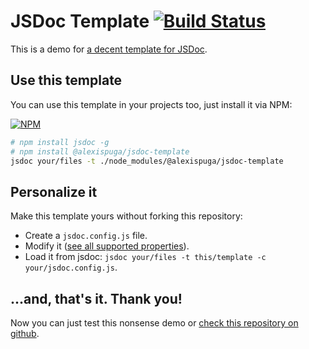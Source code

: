 # JSDoc Template [![Build Status](https://travis-ci.org/AlexisPuga/jsdoc-template.svg?branch=add-travis)](https://travis-ci.org/AlexisPuga/jsdoc-template)

This is a demo for [a decent template for JSDoc](https://github.com/AlexisPuga/jsdoc-template).

## Use this template

You can use this template in your projects too, just install it via NPM:

<p><a id='npm-badge' href="https://npmjs.org/package/@alexispuga/jsdoc-template">
    <img src='https://nodei.co/npm/@alexispuga/jsdoc-template.png' alt='NPM'/>
</a></p>

```bash
# npm install jsdoc -g
# npm install @alexispuga/jsdoc-template
jsdoc your/files -t ./node_modules/@alexispuga/jsdoc-template
```

## Personalize it

Make this template yours without forking this repository:

- Create a ``` jsdoc.config.js ``` file.
- Modify it ([see all supported properties](https://github.com/AlexisPuga/jsdoc-template/blob/master/config.js)).
- Load it from jsdoc: ``` jsdoc your/files -t this/template -c your/jsdoc.config.js ```.

## ...and, that's it. Thank you!

Now you can just test this nonsense demo or [check this repository on github](https://github.com/AlexisPuga/jsdoc-template).
